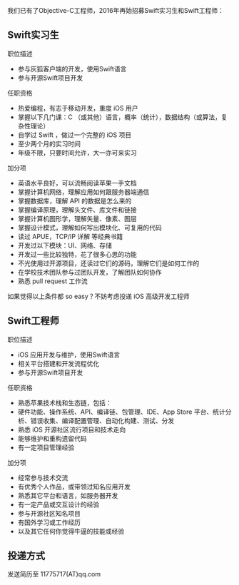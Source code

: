 我们已有了Objective-C工程师，2016年再始招募Swift实习生和Swift工程师：

Swift实习生
--------------

职位描述

- 参与灰狐客户端的开发，使用Swift语言
- 参与开源Swift项目开发

任职资格

- 热爱编程，有志于移动开发，重度 iOS 用户
- 掌握以下几门课：C （或其他）语言，概率（统计），数据结构（或算法，复杂性理论）
- 自学过 Swift ，做过一个完整的 iOS 项目
- 至少两个月的实习时间
- 年级不限，只要时间允许，大一亦可来实习

加分项

- 英语水平良好，可以流畅阅读苹果一手文档
- 掌握计算机网络，理解应用如何跟服务器端通信
- 掌握数据库，理解 API 的数据是怎么来的
- 掌握编译原理，理解头文件、库文件和链接
- 掌握计算机图形学，理解矢量、像素、图层
- 掌握设计模式，理解如何写出模块化、可复用的代码
- 读过 APUE，TCP/IP 详解 等经典书籍
- 开发过以下模块：UI、网络、存储
- 开发过一些比较独特，花了很多心思的功能
- 不光使用过开源项目，还读过它们的源码，理解它们是如何工作的
- 在学校技术团队参与过团队开发，了解团队如何协作
- 熟悉 pull request 工作流

如果觉得以上条件都 so easy？不妨考虑投递 iOS 高级开发工程师

Swift工程师
-------------------

职位描述

- iOS 应用开发与维护，使用Swift语言
- 相关平台搭建和开发流程优化
- 参与开源Swift项目开发

任职资格

- 熟悉苹果技术栈和生态链，包括：
- 硬件功能、操作系统、API、编译链、包管理、IDE、App Store
  平台、统计分析、错误收集、编译配置管理、自动化构建、测试、分发
- 熟悉 iOS 开源社区流行项目和技术走向
- 能够维护和重构遗留代码
- 有一定项目管理经验

加分项

- 经常参与技术交流
- 有优秀个人作品，或带领过知名应用开发
- 熟悉其它平台和语言，如服务器开发
- 有一定产品或交互设计的经验
- 参与开源社区知名项目
- 有国外学习或工作经历
- 以及其它任何你觉得牛逼的技能或经验

投递方式
--------

发送简历至 11775717(AT)qq.com

